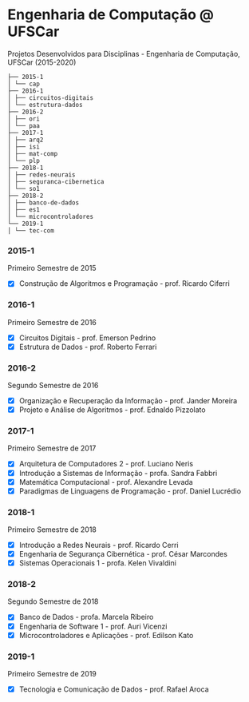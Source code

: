 # Engenharia de Computação @ UFSCar
Projetos Desenvolvidos para Disciplinas - Engenharia de Computação, UFSCar (2015-2020)

```
├── 2015-1
│ └── cap
├── 2016-1
│ ├── circuitos-digitais
│ └── estrutura-dados
├── 2016-2
│ ├── ori
│ └── paa
├── 2017-1
│ ├── arq2 
│ ├── isi
│ ├── mat-comp
│ └── plp
├── 2018-1
│ ├── redes-neurais
│ ├── seguranca-cibernetica
│ └── so1
├── 2018-2
│ ├── banco-de-dados 
│ ├── es1
│ └── microcontroladores
└── 2019-1
│ └── tec-com
```
### 2015-1
Primeiro Semestre de 2015
- [x] Construção de Algoritmos e Programação - prof. Ricardo Ciferri

### 2016-1
Primeiro Semestre de 2016
- [x] Circuitos Digitais - prof. Emerson Pedrino
- [x] Estrutura de Dados - prof. Roberto Ferrari

### 2016-2
Segundo Semestre de 2016
- [x] Organização e Recuperação da Informação - prof. Jander Moreira
- [x] Projeto e Análise de Algoritmos - prof. Ednaldo Pizzolato

### 2017-1
Primeiro Semestre de 2017
- [x] Arquitetura de Computadores 2 - prof. Luciano Neris
- [x] Introdução a Sistemas de Informação - profa. Sandra Fabbri
- [x] Matemática Computacional - prof. Alexandre Levada
- [x] Paradigmas de Linguagens de Programação - prof. Daniel Lucrédio

### 2018-1
Primeiro Semestre de 2018
- [x] Introdução a Redes Neurais - prof. Ricardo Cerri
- [x] Engenharia de Segurança Cibernética - prof. César Marcondes
- [x] Sistemas Operacionais 1 - profa. Kelen Vivaldini

### 2018-2
Segundo Semestre de 2018
- [x] Banco de Dados - profa. Marcela Ribeiro
- [x] Engenharia de Software 1 - prof. Auri Vicenzi
- [x] Microcontroladores e Aplicações - prof. Edilson Kato

### 2019-1
Primeiro Semestre de 2019
- [x] Tecnologia e Comunicação de Dados - prof. Rafael Aroca
